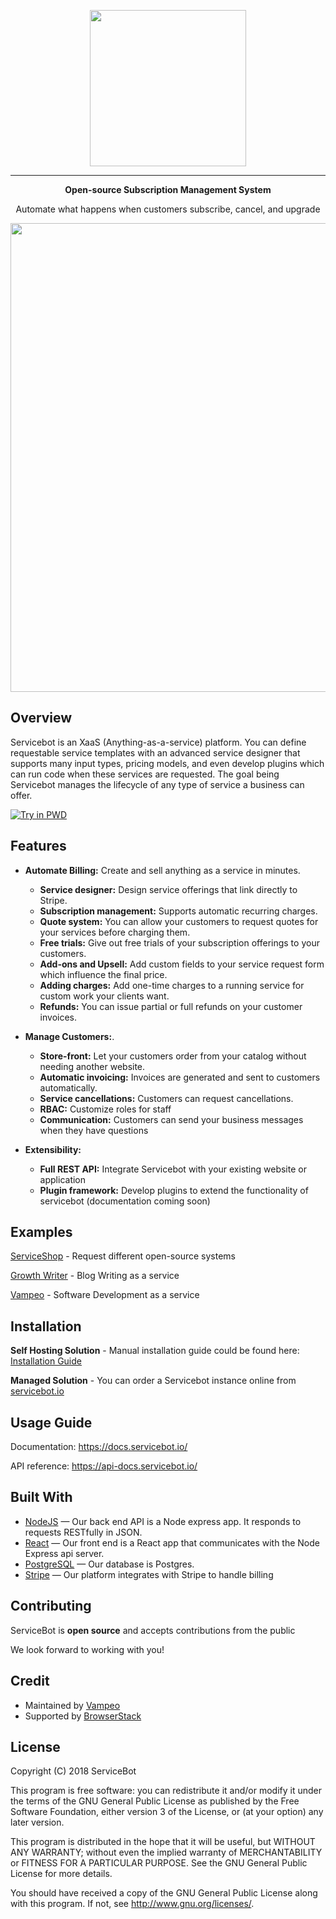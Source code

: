 <p align="center">
<a href="https://servicebot.io">
<img width="250" heigth="250" src="https://servicebot.io/images/logo/servicebot-logo-full-blue.png">
</a>
</p>

---

<p align="center">
<b>Open-source Subscription Management System</b>
<p align="center">Automate what happens when customers subscribe, cancel, and upgrade</p>
<p align="center"><a href="https://servicebot.io"><img width="750" src="https://servicebot.io/newadmin.gif"></a></p>
</p>

## Overview

Servicebot is an XaaS (Anything-as-a-service) platform. You can define requestable service templates with an advanced service designer that supports many input types, pricing models, and even develop plugins which can run code when these services are requested. The goal being Servicebot manages the lifecycle of any type of service a business can offer.

[![Try in PWD](https://cdn.rawgit.com/play-with-docker/stacks/cff22438/assets/images/button.png)](http://play-with-docker.com?stack=/servicebot/latest)

## Features

- **Automate Billing:** Create and sell anything as a service in minutes.
  - **Service designer:** Design service offerings that link directly to Stripe.
  - **Subscription management:** Supports automatic recurring charges.
  - **Quote system:** You can allow your customers to request quotes for your services before charging them.
  - **Free trials:** Give out free trials of your subscription offerings to your customers.
  - **Add-ons and Upsell:** Add custom fields to your service request form which influence the final price.
  - **Adding charges:** Add one-time charges to a running service for custom work your clients want.
  - **Refunds:** You can issue partial or full refunds on your customer invoices.
- **Manage Customers:**.

  - **Store-front:** Let your customers order from your catalog without needing another website.
  - **Automatic invoicing:** Invoices are generated and sent to customers automatically.
  - **Service cancellations:** Customers can request cancellations.
  - **RBAC:** Customize roles for staff
  - **Communication:** Customers can send your business messages when they have questions

- **Extensibility:**
  - **Full REST API:** Integrate Servicebot with your existing website or application
  - **Plugin framework:** Develop plugins to extend the functionality of servicebot (documentation coming soon)

## Examples

[ServiceShop](https://serviceshop.io) - Request different open-source systems

[Growth Writer](https://growth-writer.serviceshop.io) - Blog Writing as a service

[Vampeo](https://vampeo.serviceshop.io) - Software Development as a service

## Installation

**Self Hosting Solution** - Manual installation guide could be found here: [Installation Guide](https://hackernoon.com/install-and-configure-an-open-source-crm-for-your-xaas-business-f976451221f0)

**Managed Solution** - You can order a Servicebot instance online from [servicebot.io](https://servicebot.io)

## Usage Guide

Documentation: <https://docs.servicebot.io/>

API reference: <https://api-docs.servicebot.io/>

## Built With

- [NodeJS](https://github.com/nodejs/node) &mdash; Our back end API is a Node express app. It responds to requests RESTfully in JSON.
- [React](https://github.com/facebook/react) &mdash; Our front end is a React app that communicates with the Node Express api server.
- [PostgreSQL](http://www.postgresql.org/) &mdash; Our database is Postgres.
- [Stripe](https://stripe.com/) &mdash; Our platform integrates with Stripe to handle billing

## Contributing

ServiceBot is **open source** and accepts contributions from the public

We look forward to working with you!

## Credit

- Maintained by [Vampeo](http://vampeo.com)
- Supported by [BrowserStack](https://www.browserstack.com/)

## License

Copyright (C) 2018 ServiceBot

This program is free software: you can redistribute it and/or modify
it under the terms of the GNU General Public License as published by
the Free Software Foundation, either version 3 of the License, or
(at your option) any later version.

This program is distributed in the hope that it will be useful,
but WITHOUT ANY WARRANTY; without even the implied warranty of
MERCHANTABILITY or FITNESS FOR A PARTICULAR PURPOSE. See the
GNU General Public License for more details.

You should have received a copy of the GNU General Public License
along with this program. If not, see <http://www.gnu.org/licenses/>.
